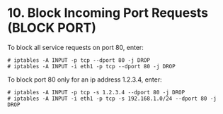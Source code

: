 # 10. Block Incoming Port Requests (BLOCK PORT)

To block all service requests on port 80, enter:
```
# iptables -A INPUT -p tcp --dport 80 -j DROP
# iptables -A INPUT -i eth1 -p tcp --dport 80 -j DROP
```
To block port 80 only for an ip address 1.2.3.4, enter:
```
# iptables -A INPUT -p tcp -s 1.2.3.4 --dport 80 -j DROP
# iptables -A INPUT -i eth1 -p tcp -s 192.168.1.0/24 --dport 80 -j DROP
```
